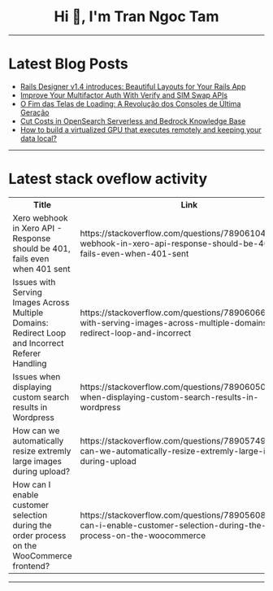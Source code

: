 <h1 align="center">Hi 👋, I'm Tran Ngoc Tam</h1>

---

# Latest Blog Posts 
<!-- BLOG-POST-LIST:START -->
- [Rails Designer v1.4 introduces: Beautiful Layouts for Your Rails App](https://dev.to/railsdesigner/rails-designer-v14-introducing-beautiful-layouts-for-your-rails-app-9m5)
- [Improve Your Multifactor Auth With Verify and SIM Swap APIs](https://dev.to/vonagedev/improve-your-multifactor-auth-with-verify-and-sim-swap-apis-55c1)
- [O Fim das Telas de Loading: A Revolução dos Consoles de Última Geração](https://dev.to/iamthiago/o-fim-das-telas-de-loading-a-revolucao-dos-consoles-de-ultima-geracao-17il)
- [Cut Costs in OpenSearch Serverless and Bedrock Knowledge Base](https://dev.to/aws-builders/cut-costs-in-opensearch-serverless-and-bedrock-knowledge-base-354c)
- [How to build a virtualized GPU that executes remotely and keeping your data local?](https://dev.to/radu_marias_eed98d2e201f6/how-to-build-a-virtualized-gpu-that-executes-remotely-and-keeping-your-data-local-1e0k)
<!-- BLOG-POST-LIST:END -->

---

# Latest stack oveflow activity
<table>
  <tr><th>Title</th><th>Link</th></tr>
  <!-- STACKOVERFLOW:START --><tr><td>Xero webhook in Xero API - Response should be 401, fails even when 401 sent</td><td>https://stackoverflow.com/questions/78906104/xero-webhook-in-xero-api-response-should-be-401-fails-even-when-401-sent</td></tr><tr><td>Issues with Serving Images Across Multiple Domains: Redirect Loop and Incorrect Referer Handling</td><td>https://stackoverflow.com/questions/78906066/issues-with-serving-images-across-multiple-domains-redirect-loop-and-incorrect</td></tr><tr><td>Issues when displaying custom search results in Wordpress</td><td>https://stackoverflow.com/questions/78906050/issues-when-displaying-custom-search-results-in-wordpress</td></tr><tr><td>How can we automatically resize extremly large images during upload?</td><td>https://stackoverflow.com/questions/78905749/how-can-we-automatically-resize-extremly-large-images-during-upload</td></tr><tr><td>How can I enable customer selection during the order process on the WooCommerce frontend?</td><td>https://stackoverflow.com/questions/78905608/how-can-i-enable-customer-selection-during-the-order-process-on-the-woocommerce</td></tr><!-- STACKOVERFLOW:END -->
</table>

---


